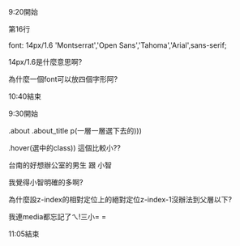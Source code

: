9:20開始

第16行

font: 14px/1.6 'Montserrat','Open Sans','Tahoma','Arial',sans-serif;

14px/1.6是什麼意思啊?

為什麼一個font可以放四個字形阿?

10:40結束

9:30開始

.about .about_title p(一層一層選下去的)))

.hover(選中的class))  這個比較小??

台南的好想辦公室的男生
跟
小智

我覺得小智明確的多啊?

為什麼設z-index的相對定位上的絕對定位z-index-1沒辦法到父層以下?

我連media都忘記了ㄟ!三小= =

11:05結束